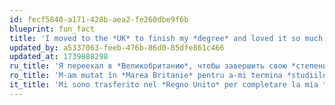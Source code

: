 ```yaml
---
id: fecf5840-a171-428b-aea2-fe260dbe9f6b
blueprint: fun_fact
title: 'I moved to the *UK* to finish my *degree* and loved it so much that I decided to *stay*!'
updated_by: a5337063-feeb-476b-86d0-85dfe861c466
updated_at: 1739888298
ru_title: 'Я переехал в *Великобританию*, чтобы завершить свою *степень бакалавра*, и мне так понравилось, что я решил *остаться*!'
ro_title: 'M-am mutat în *Marea Britanie* pentru a-mi termina *studiile* și mi-a plăcut atât de mult încât am decis să *rămân*!'
it_title: 'Mi sono trasferito nel *Regno Unito* per completare la mia *laurea* e mi è piaciuto così tanto che ho deciso di *rimanere*!'
---
```

